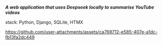 ***A web application that uses Deepseek locally to summarise YouTube videos***

stack:
Python, Django, SQLite, HTMX







https://github.com/user-attachments/assets/ca769712-e585-407e-a1dc-fb13fa2dc449

